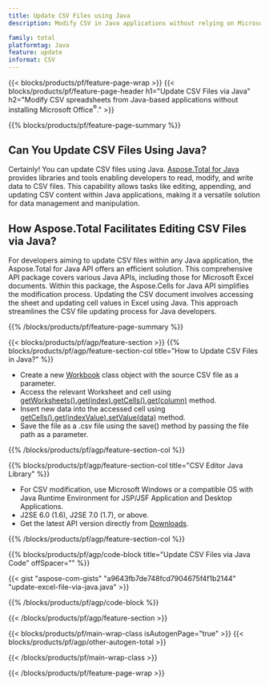 ```yaml
---
title: Update CSV Files using Java
description: Modify CSV in Java applications without relying on Microsoft Excel. Optimize code for the fastest way to write and edit Excel files in Java.

family: total
platformtag: Java
feature: update
informat: CSV
---
```


{{< blocks/products/pf/feature-page-wrap >}}
{{< blocks/products/pf/feature-page-header h1="Update CSV Files via Java" h2="Modify CSV spreadsheets from Java-based applications without installing Microsoft Office<sup>&reg;</sup>." >}}

{{% blocks/products/pf/feature-page-summary %}}

<h2 class="heading-border">Can You Update CSV Files Using Java?</h2>

Certainly! You can update CSV files using Java. [Aspose.Total for Java](https://products.aspose.com/total/java/) provides libraries and tools enabling developers to read, modify, and write data to CSV files. This capability allows tasks like editing, appending, and updating CSV content within Java applications, making it a versatile solution for data management and manipulation.

<h2 class="heading-border">How Aspose.Total Facilitates Editing CSV Files via Java?</h2>

For developers aiming to update CSV files within any Java application, the Aspose.Total for Java API offers an efficient solution. This comprehensive API package covers various Java APIs, including those for Microsoft Excel documents. Within this package, the Aspose.Cells for Java API simplifies the modification process. Updating the CSV document involves accessing the sheet and updating cell values in Excel using Java. This approach streamlines the CSV file updating process for Java developers.

{{% /blocks/products/pf/feature-page-summary %}}

{{< blocks/products/pf/agp/feature-section >}}
{{% blocks/products/pf/agp/feature-section-col title="How to Update CSV Files in Java?" %}}

- Create a new [Workbook](https://reference.aspose.com/cells/java/com.aspose.cells/Workbook) class object with the source CSV file as a parameter.
- Access the relevant Worksheet and cell using [getWorksheets().get(index).getCells().get(column)](https://reference.aspose.com/cells/java/com.aspose.cells/cells#Item%20(int)) method.
- Insert new data into the accessed cell using [getCells().get(indexValue).setValue(data)](https://reference.aspose.com/cells/java/com.aspose.cells/cell#Value) method.
- Save the file as a .csv file using the save() method by passing the file path as a parameter.

{{% /blocks/products/pf/agp/feature-section-col %}}

{{% blocks/products/pf/agp/feature-section-col title="CSV Editor Java Library" %}}

- For CSV modification, use Microsoft Windows or a compatible OS with Java Runtime Environment for JSP/JSF Application and Desktop Applications.
- J2SE 6.0 (1.6), J2SE 7.0 (1.7), or above.
- Get the latest API version directly from [Downloads](https://docs.aspose.com/cells/java/installation/).

{{% /blocks/products/pf/agp/feature-section-col %}}

{{% blocks/products/pf/agp/code-block title="Update CSV Files via Java Code" offSpacer="" %}}

{{< gist "aspose-com-gists" "a9643fb7de748fcd7904675f4f1b2144" "update-excel-file-via-java.java" >}}

{{% /blocks/products/pf/agp/code-block %}}

{{< /blocks/products/pf/agp/feature-section >}}

{{< blocks/products/pf/main-wrap-class isAutogenPage="true" >}}
{{< blocks/products/pf/agp/other-autogen-total >}}

{{< /blocks/products/pf/main-wrap-class >}}

{{< /blocks/products/pf/feature-page-wrap >}}

